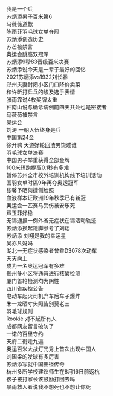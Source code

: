 我是一个兵  
苏炳添男子百米第6  
马薇薇道歉  
陈雨菲羽毛球女单夺冠  
苏炳添创造历史  
苏芒被禁言  
奥运会跳高双冠军  
苏炳添9秒83晋级百米决赛  
苏炳添说今天是一辈子最好的回忆  
2021苏炳添vs1932刘长春  
郑州夫妻封闭小区门口降价卖菜  
和许昕打乒乓的埃及选手表情  
张雨霏说4枚奖牌太重  
钟南山说与确诊病例前四天共处也是密接者  
马薇薇被禁言  
奥运会  
刘涛 一朝入伍终身是兵  
中国第24金  
徐开骋 天道好轮回渣男饶过谁  
羽毛球女单决赛  
中国男子举重获得全部金牌  
100米短跑提高0.1秒有多难  
暂停苏州全市校外培训机构线下培训活动  
国羽女单时隔9年再夺奥运冠军  
张馨予晒何捷侧脸照  
血液样本证欧洲19年秋季已有新冠  
奥运会一匹赛马受伤被安乐死  
芦玉菲好稳  
无锡通报一例外省无症状在锡活动轨迹  
苏炳添换起跑脚参考了刘翔  
苏炳添 刘翔是我的幸运星  
吴亦凡妈妈  
湖北一无症状感染者曾乘D3078次动车  
天天向上  
成为一名奥运冠军有多难  
郑州多小区将通宵进行核酸检测  
厦门首轮检测均为阴性  
四川省疾控公告  
电动车起火司机弃车后车子爆炸  
朱一龙晒寸头照告别莫老三  
羽毛球规则  
Rookie 对不起所有人  
成都网友留言破防了  
一诺的百里守约  
天府二街走九遍  
奥运百米大战灯光秀上首次出现中国人  
刘国梁的发球有多厉害  
苏炳添写就中国田径传奇  
杭州多所学校建议师生在8月16日前返杭  
孩子被打家长该鼓励打回去吗  
暴雨救人者说我不想死也不想让你死  
